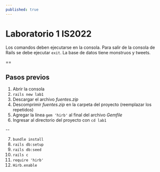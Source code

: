 ```yaml
---
published: true
---
```


# Laboratorio 1 IS2022

Los comandos deben ejecutarse en la consola.
Para salir de la consola de Rails se debe ejecutar `exit`.
La base de datos tiene monstruos y tweets.

==

## Pasos previos

1. Abrir la consola
2. `rails new lab1`
3. Descargar el archivo _fuentes.zip_
4. Descomprimir _fuentes.zip_ en la carpeta del proyecto (reemplazar los repetidos)
5. Agregar la línea `gem 'hirb'` al final del archivo _Gemfile_
6. Ingresar al directorio del proyecto con `cd lab1`

--

7. `bundle install`
8. `rails db:setup`
9. `rails db:seed`
10. `rails c`
11. `require 'hirb'`
12. `Hirb.enable`

